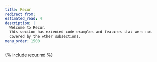 ```yaml
---
title: Recur
redirect_from:
estimated_read: 4
description: |
  Welcome to Recur.
  This section has extented code examples and features that were not
  covered by the other subsections.
menu_order: 1500
---
```


{% include recur.md %}

